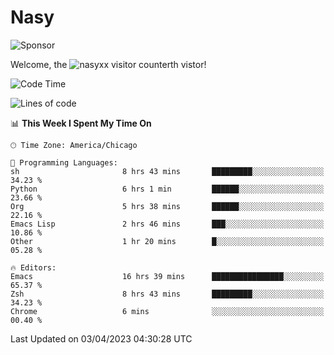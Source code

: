 # Nasy

<!--
<p align="center">
<img height="200" src="https://github-readme-stats.vercel.app/api?username=nasyxx&count_private=true&show_icons=true&theme=dracula&include_all_commits=true"/>
<img height="200" src="https://github-readme-stats.vercel.app/api/top-langs/?username=nasyxx&theme=dracula&hide=html,jupyter+notebook&count_private=true&show_icons=true"/>
</p>

  
----------------
-->

![Sponsor](https://img.shields.io/static/v1.svg?label=Sponsor&message=%E2%9D%A4&logo=GitHub&style=flat&color=pink)
 
Welcome, the ![nasyxx visitor counter](https://count.getloli.com/get/@nasyxx?theme=rule34)th vistor!
 
<!--START_SECTION:waka-->
![Code Time](http://img.shields.io/badge/Code%20Time-3%2C342%20hrs%2042%20mins-blue)

![Lines of code](https://img.shields.io/badge/From%20Hello%20World%20I%27ve%20Written-6.2%20million%20lines%20of%20code-blue)

📊 **This Week I Spent My Time On** 

```text
🕑︎ Time Zone: America/Chicago

💬 Programming Languages: 
sh                       8 hrs 43 mins       █████████░░░░░░░░░░░░░░░░   34.23 % 
Python                   6 hrs 1 min         ██████░░░░░░░░░░░░░░░░░░░   23.66 % 
Org                      5 hrs 38 mins       ██████░░░░░░░░░░░░░░░░░░░   22.16 % 
Emacs Lisp               2 hrs 46 mins       ███░░░░░░░░░░░░░░░░░░░░░░   10.86 % 
Other                    1 hr 20 mins        █░░░░░░░░░░░░░░░░░░░░░░░░   05.28 % 

🔥 Editors: 
Emacs                    16 hrs 39 mins      ████████████████░░░░░░░░░   65.37 % 
Zsh                      8 hrs 43 mins       █████████░░░░░░░░░░░░░░░░   34.23 % 
Chrome                   6 mins              ░░░░░░░░░░░░░░░░░░░░░░░░░   00.40 % 
```


 Last Updated on 03/04/2023 04:30:28 UTC
<!--END_SECTION:waka-->

<!-- ![visitors](https://visitor-badge.laobi.icu/badge?page_id=nasyxx.nasyxx) -->
